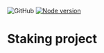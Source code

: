 ![GitHub](https://img.shields.io/github/license/mihailmochajlo/YetAnotherStaking?style=plastic)
[![Node version](https://img.shields.io/node/v/9_1_3.svg?style=plastic)](https://nodejs.org/download/)
# Staking project
